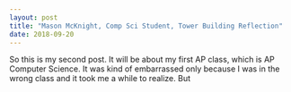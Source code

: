 ```yaml
---
layout: post
title: "Mason McKnight, Comp Sci Student, Tower Building Reflection"
date: 2018-09-20
---
```


So this is my second post. It will be about my first AP class, which is AP Computer Science. It was kind of embarrassed only because I was in the wrong class and it took me a while to realize. But
